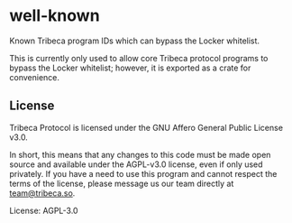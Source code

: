 # well-known

Known Tribeca program IDs which can bypass the Locker whitelist.

This is currently only used to allow core Tribeca protocol programs to bypass the Locker whitelist;
however, it is exported as a crate for convenience.

## License

Tribeca Protocol is licensed under the GNU Affero General Public License v3.0.

In short, this means that any changes to this code must be made open source and
available under the AGPL-v3.0 license, even if only used privately. If you have
a need to use this program and cannot respect the terms of the license, please
message us our team directly at [team@tribeca.so](mailto:team@tribeca.so).

License: AGPL-3.0
